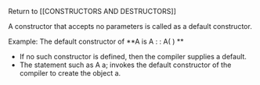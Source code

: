 Return to [[CONSTRUCTORS AND DESTRUCTORS]]

A constructor that accepts no parameters is called as a default constructor.

Example:
The default constructor of **A is A : : A( ) **

- If no such constructor is defined, then the compiler supplies a default.
- The statement such as A a; invokes the default constructor of the compiler to create the object a.